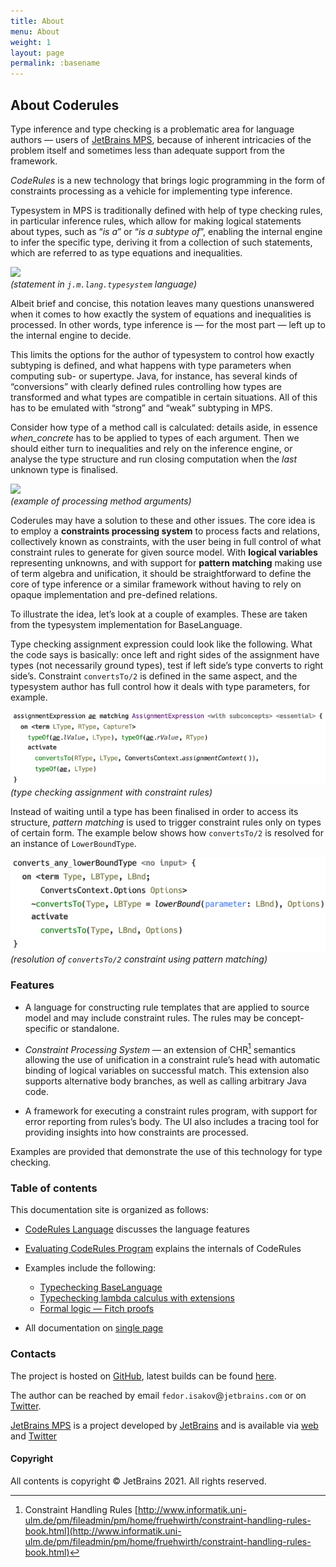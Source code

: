 ```yaml
---
title: About
menu: About
weight: 1
layout: page
permalink: :basename
---
```

                                          
## About Coderules

Type inference and type checking is a problematic area for language authors  — users of [JetBrains MPS](https://jetbrains.com/mps), because of inherent intricacies of the problem itself and sometimes less than adequate support from the framework.

*CodeRules* is a new technology that brings logic programming in the form of constraints processing as a vehicle for implementing type inference.

Typesystem in MPS is traditionally defined with help of type checking rules, in particular inference rules, which allow for making logical statements about types, such as “*is a*” or “*is a subtype of*”, enabling the internal engine to infer the specific type, deriving it from a collection of such statements, which are referred to as type equations and inequalities.

![](img/intro-assignment-550.png)  
_(statement in `j.m.lang.typesystem` language)_

Albeit brief and concise, this notation leaves many questions unanswered when it comes to how exactly the system of equations and inequalities is processed. In other words, type inference is — for the most part — left up to the internal engine to decide. 

This limits the options for the author of typesystem to control how exactly subtyping is defined, and what happens with type parameters when computing sub- or supertype. Java, for instance, has several kinds of “conversions” with clearly defined rules controlling how types are transformed and what types are compatible in certain situations. All of this has to be emulated with “strong” and “weak” subtyping in MPS.  

Consider how type of a method call is calculated: details aside, in essence *when_concrete* has to be applied to types of each argument. Then we should either turn to inequalities and rely on the inference engine, or analyse the type structure and run closing computation when the *last* unknown type is finalised.

![](img/intro-methodcall-550.png)  
_(example of processing method arguments)_

Coderules may have a solution to these and other issues. The core idea is to employ a **constraints processing system** to process facts and relations, collectively known as constraints, with the user being in full control of what constraint rules to generate for given source model. With **logical variables** representing unknowns, and with support for **pattern matching** making use of term algebra and unification, it should be straightforward to define the core of type inference or a similar framework without having to rely on opaque implementation and pre-defined relations.

To illustrate the idea, let’s look at a couple of examples. These are taken from the typesystem implementation for BaseLanguage.

Type checking assignment expression could look like the following. What the code says is basically: once left and right sides of the assignment have types (not necessarily ground types), test if left side’s type converts to right side’s. Constraint `convertsTo/2` is defined in the same aspect, and the typesystem author has full control how it deals with type parameters, for example.

![](img/intro-assign-700.png)  
_(type checking assignment with constraint rules)_

Instead of waiting until a type has been finalised in order to access its structure, *pattern matching* is used to trigger constraint rules only on types of certain form. The example below shows how `convertsTo/2` is resolved for an instance of `LowerBoundType`.

![](img/intro-convertslbt-550.png)  
_(resolution of `convertsTo/2` constraint using pattern matching)_

### Features 

 - A language for constructing rule templates that are applied to source model and may include constraint rules. The rules may be concept-specific or standalone.

 - *Constraint Processing System* — an extension of CHR[^chr] semantics allowing the use of unification in a constraint rule’s head with automatic binding of logical variables on successful match. This extension also supports alternative body branches, as well as calling arbitrary Java code. 

 - A framework for executing a constraint rules program, with support for error reporting from rules’s body. The UI also includes a tracing tool for providing insights into how constraints are processed.

Examples are provided that demonstrate the use of this technology for type checking.

    
### Table of contents

This documentation site is organized as follows:          

- [CodeRules Language](language) discusses the language features
- [Evaluating CodeRules Program](evaluating) explains the internals of CodeRules
- Examples include the following:
  - [Typechecking BaseLanguage](example-typechecking)
  - [Typechecking lambda calculus with extensions](example-lambdacalc-ext)
  - [Formal logic — Fitch proofs](example-logic)

- All documentation on [single page](allpages)

### Contacts

The project is hosted on [GitHub](https://github.com/jetbrains/mps-coderules), latest builds can be found [here](https://teamcity.jetbrains.com/viewType.html?buildTypeId=MPS_20211_Distribution_MpsCodeRules).

The author can be reached by email `fedor.isakov`@`jetbrains.com` or on [Twitter](https://twitter.com/fisakov).

[JetBrains MPS](https://www.jetbrains.com/mps/) is a project developed by [JetBrains](http://www.jetbrains.com/?fromFooter) and is available via [web](https://www.jetbrains.com/mps/) and [Twitter](http://twitter.com/jetbrains_mps)

#### Copyright

All contents is copyright © JetBrains 2021. All rights reserved.


[^chr]: Constraint Handling Rules [http://www.informatik.uni-ulm.de/pm/fileadmin/pm/home/fruehwirth/constraint-handling-rules-book.html](http://www.informatik.uni-ulm.de/pm/fileadmin/pm/home/fruehwirth/constraint-handling-rules-book.html)
